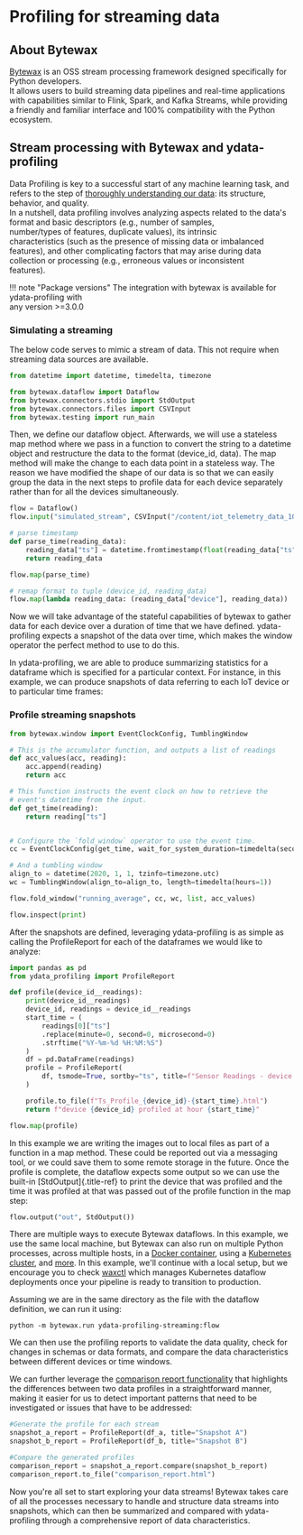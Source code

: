 # Profiling for streaming data                                         

## About Bytewax                                                        

[Bytewax](https://github.com/bytewax/bytewax) is an OSS stream
processing framework designed specifically for Python developers.    
It allows users to build streaming data pipelines and real-time
applications with capabilities similar to Flink, Spark, and Kafka
Streams, while providing a friendly and familiar interface and 100%
compatibility with the Python ecosystem.

## Stream processing with Bytewax and ydata-profiling      

Data Profiling is key to a successful start of any machine learning
task, and refers to the step of [thoroughly understanding our data](https://ydata.ai/resources/advanced-eda-made-simple-using-pandas-profiling): its structure, behavior, and quality.                               
In a nutshell, data profiling involves analyzing aspects related to 
the data's format and basic descriptors (e.g., number of samples,   
number/types of features, duplicate values), its intrinsic          
characteristics (such as the presence of missing data or imbalanced 
features), and other complicating factors that may arise during data
collection or processing (e.g., erroneous values or inconsistent    
features).                                                          

!!! note "Package versions"
    The integration with bytewax is available for ydata-profiling with  
    any version >=3.0.0                                                

### Simulating a streaming                                              

The below code serves to mimic a stream of data. This not require when
streaming data sources are available.

``` python linenums="1" title="Imports"
from datetime import datetime, timedelta, timezone

from bytewax.dataflow import Dataflow
from bytewax.connectors.stdio import StdOutput
from bytewax.connectors.files import CSVInput
from bytewax.testing import run_main
```

Then, we define our dataflow object. Afterwards, we will use a stateless
map method where we pass in a function to convert the string to a
datetime object and restructure the data to the format (device_id,
data). The map method will make the change to each data point in a
stateless way. The reason we have modified the shape of our data is so
that we can easily group the data in the next steps to profile data for
each device separately rather than for all the devices
simultaneously.

``` python linenums="1" title="Setup a data stream"
flow = Dataflow()
flow.input("simulated_stream", CSVInput("/content/iot_telemetry_data_1000"))

# parse timestamp
def parse_time(reading_data):
    reading_data["ts"] = datetime.fromtimestamp(float(reading_data["ts"]), timezone.utc)
    return reading_data

flow.map(parse_time)

# remap format to tuple (device_id, reading_data)
flow.map(lambda reading_data: (reading_data["device"], reading_data))
```

Now we will take advantage of the stateful capabilities of bytewax to
gather data for each device over a duration of time that we have
defined. ydata-profiling expects a snapshot of the data over time, which
makes the window operator the perfect method to use to do this.

In ydata-profiling, we are able to produce summarizing statistics for a
dataframe which is specified for a particular context. For instance, in
this example, we can produce snapshots of data referring to each IoT
device or to particular time frames:

### Profile streaming snapshots

``` python linenums="1" title="Profiling the different data snapshots"
from bytewax.window import EventClockConfig, TumblingWindow

# This is the accumulator function, and outputs a list of readings
def acc_values(acc, reading):
    acc.append(reading)
    return acc

# This function instructs the event clock on how to retrieve the
# event's datetime from the input.
def get_time(reading):
    return reading["ts"]


# Configure the `fold_window` operator to use the event time.
cc = EventClockConfig(get_time, wait_for_system_duration=timedelta(seconds=30))

# And a tumbling window
align_to = datetime(2020, 1, 1, tzinfo=timezone.utc)
wc = TumblingWindow(align_to=align_to, length=timedelta(hours=1))

flow.fold_window("running_average", cc, wc, list, acc_values)

flow.inspect(print)
```

After the snapshots are defined, leveraging ydata-profiling is as simple
as calling the ProfileReport for each of the dataframes we would like to
analyze:

``` python
import pandas as pd
from ydata_profiling import ProfileReport

def profile(device_id__readings):
    print(device_id__readings)
    device_id, readings = device_id__readings
    start_time = (
        readings[0]["ts"]
        .replace(minute=0, second=0, microsecond=0)
        .strftime("%Y-%m-%d %H:%M:%S")
    )
    df = pd.DataFrame(readings)
    profile = ProfileReport(
        df, tsmode=True, sortby="ts", title=f"Sensor Readings - device: {device_id}"
    )

    profile.to_file(f"Ts_Profile_{device_id}-{start_time}.html")
    return f"device {device_id} profiled at hour {start_time}"

flow.map(profile)
```

In this example we are writing the images out to local files as part of
a function in a map method. These could be reported out via a messaging
tool, or we could save them to some remote storage in the future. Once
the profile is complete, the dataflow expects some output so we can use
the built-in [StdOutput]{.title-ref} to print the device that was
profiled and the time it was profiled at that was passed out of the
profile function in the map step:

``` python linenums="1"
flow.output("out", StdOutput())
```

There are multiple ways to execute Bytewax dataflows. In this example,
we use the same local machine, but Bytewax can also run on multiple
Python processes, across multiple hosts, in a [Docker
container](https://bytewax.io/docs/deployment/container), using a
[Kubernetes cluster](https://bytewax.io/docs/deployment/k8s-ecosystem),
and
[more](https://bytewax.io/docs/getting-started/execution#multiple-workers-manual-cluster).
In this example, we\'ll continue with a local setup, but we encourage
you to check [waxctl](https://bytewax.io/docs/deployment/waxctl) which
manages Kubernetes dataflow deployments once your pipeline is ready to
transition to production.

Assuming we are in the same directory as the file with the dataflow
definition, we can run it using:

``` linenums="1"
python -m bytewax.run ydata-profiling-streaming:flow
```

We can then use the profiling reports to validate the data quality,
check for changes in schemas or data formats, and compare the data
characteristics between different devices or time windows.

We can further leverage the [comparison report
functionality](https://ydata-profiling.ydata.ai/docs/master/pages/use_cases/comparing_datasets.html)
that highlights the differences between two data profiles in a
straightforward manner, making it easier for us to detect important
patterns that need to be investigated or issues that have to be
addressed:

``` python linenums="1" linenums="1" title="Comparing different streams"
#Generate the profile for each stream
snapshot_a_report = ProfileReport(df_a, title="Snapshot A")
snapshot_b_report = ProfileReport(df_b, title="Snapshot B")

#Compare the generated profiles
comparison_report = snapshot_a_report.compare(snapshot_b_report)
comparison_report.to_file("comparison_report.html")
```

Now you're all set to start exploring your data streams! Bytewax takes
care of all the processes necessary to handle and structure data streams
into snapshots, which can then be summarized and compared with
ydata-profiling through a comprehensive report of data characteristics.